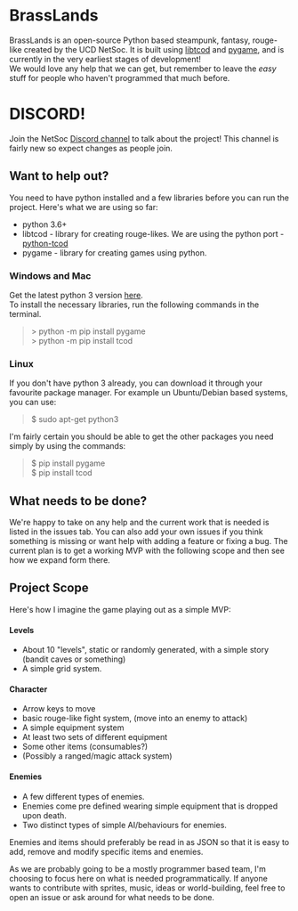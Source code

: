 # BrassLands
BrassLands is an open-source Python based steampunk, fantasy, rouge-like created by the UCD NetSoc. It is built using [libtcod](https://bitbucket.org/libtcod/libtcod) and [pygame](https://www.pygame.org/), and is currently in the very earliest stages of development!  
We would love any help that we can get, but remember to leave the *easy* stuff for people who haven't programmed that much before.

# DISCORD!
Join the NetSoc [Discord channel](https://discord.gg/prFWUY9) to talk about the project! This channel is fairly new so expect changes as people join.

## Want to help out?

You need to have python installed and a few libraries before you can run the project. Here's what we are using so far:

 - python 3.6+
 - libtcod - library for creating rouge-likes. We are using the python port - [python-tcod](https://python-tcod.readthedocs.io/en/latest/readme.html)
 - pygame - library for creating games using python.
  
  
### Windows and Mac
Get the latest python 3 version [here](https://www.python.org/downloads/).  
 To install the necessary libraries, run the following commands in the terminal.
 > \> python -m pip install pygame  
 > \> python -m pip install tcod  

### Linux

If you don't have python 3 already, you can download it through your favourite package manager. For example un Ubuntu/Debian based systems, you can use:  
> $ sudo apt-get python3

I'm fairly certain you should be able to get the other packages you need simply by using the commands:  
> $ pip install pygame  
> $ pip install tcod


## What needs to be done?
We're happy to take on any help and the current work that is needed is listed in the issues tab. You can also add your own issues if you think something is missing or want help with adding a feature or fixing a bug. The current plan is to get a working MVP  with the following scope and then see how we expand form there.
## Project Scope
Here's how I imagine the game playing out as a simple MVP:  

#### Levels
 - About 10 "levels", static or randomly generated, with a simple story (bandit caves or something)
 - A simple grid system.
 
#### Character
 - Arrow keys to move
 - basic rouge-like fight system, (move into an enemy to attack)  
 - A simple equipment system
 - At least two sets of different equipment
 - Some other items (consumables?)
 - (Possibly a ranged/magic attack system)
 
#### Enemies
 - A few different types of enemies.
 - Enemies come pre defined wearing simple equipment that is dropped upon death.
 - Two distinct types of simple AI/behaviours for enemies.
 
 
 Enemies and items should preferably be read in as JSON so that it is easy to add, remove and modify specific items and enemies.
 

As we are probably going to be a mostly programmer based team, I'm choosing to focus here on what is needed programmatically. If anyone wants to contribute with sprites, music, ideas or world-building, feel free to open an issue or ask around for what needs to be done. 


